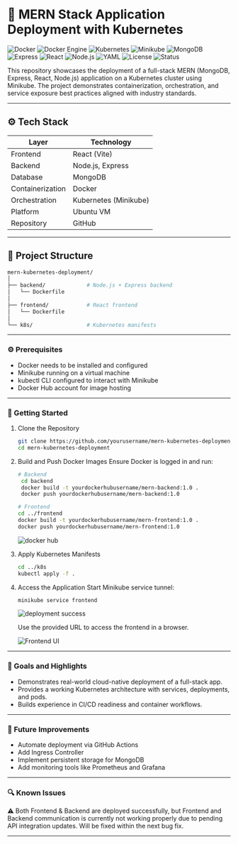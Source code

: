 # 🚀 MERN Stack Application Deployment with Kubernetes

![Docker](https://img.shields.io/badge/Docker-blue?logo=docker)
![Docker Engine](https://img.shields.io/badge/Docker%20Engine-blue?logo=docker)
![Kubernetes](https://img.shields.io/badge/Kubernetes-326ce5?logo=kubernetes)
![Minikube](https://img.shields.io/badge/Minikube-lightblue?logo=kubernetes)
![MongoDB](https://img.shields.io/badge/MongoDB-brightgreen?logo=mongodb)
![Express](https://img.shields.io/badge/Express.js-lightgrey?logo=express)
![React](https://img.shields.io/badge/React-blue?logo=react)
![Node.js](https://img.shields.io/badge/Node.js-green?logo=node.js)
![YAML](https://img.shields.io/badge/Config-YAML-yellow)
![License](https://img.shields.io/badge/license-MIT-blue)
![Status](https://img.shields.io/badge/status-Active-brightgreen)

This repository showcases the deployment of a full-stack MERN (MongoDB, Express, React, Node.js) application on a Kubernetes cluster using Minikube. The project demonstrates containerization, orchestration, and service exposure best practices aligned with industry standards.

---


## ⚙️ Tech Stack

| Layer        | Technology                     |
|-------------|---------------------------------|
| Frontend     | React (Vite)                    |
| Backend      | Node.js, Express                |
| Database     | MongoDB                         |
| Containerization | Docker                      |
| Orchestration   | Kubernetes (Minikube)        |
| Platform      | Ubuntu VM                      |
| Repository    | GitHub                         |

---


## 📁 Project Structure

```bash
mern-kubernetes-deployment/
│
├── backend/             # Node.js + Express backend
│   └── Dockerfile
│
├── frontend/            # React frontend
│   └── Dockerfile
│
└── k8s/                 # Kubernetes manifests
```

---

### ⚙️ Prerequisites

- Docker needs to be installed and configured
- Minikube running on a virtual machine
- kubectl CLI configured to interact with Minikube
- Docker Hub account for image hosting

---

### 🚀 Getting Started

1. Clone the Repository
   ```bash
   git clone https://github.com/yourusername/mern-kubernetes-deployment.git
   cd mern-kubernetes-deployment
   ```
2. Build and Push Docker Images
     Ensure Docker is logged in and run:
   ```bash
   # Backend
    cd backend
    docker build -t yourdockerhubusername/mern-backend:1.0 .
    docker push yourdockerhubusername/mern-backend:1.0

   # Frontend
   cd ../frontend
   docker build -t yourdockerhubusername/mern-frontend:1.0 .
   docker push yourdockerhubusername/mern-frontend:1.0
   ```
   ![docker hub](https://github.com/user-attachments/assets/5754fad0-c927-4a25-b0ab-a496e0781a2b)

3. Apply Kubernetes Manifests
   ```bash
   cd ../k8s
   kubectl apply -f .
   ```
4. Access the Application
   Start Minikube service tunnel:
   ```bash
   minikube service frontend
   
   ```
   ![deployment success](https://github.com/user-attachments/assets/aa99101a-05c8-48b0-8c93-2e8a6692637a)

   Use the provided URL to access the frontend in a browser.

   
   ![Frontend UI](https://github.com/user-attachments/assets/56985862-5c07-49be-ace0-ba1e54f47e71)

---

### 🎯 Goals and Highlights

- Demonstrates real-world cloud-native deployment of a full-stack app.
- Provides a working Kubernetes architecture with services, deployments, and pods.
- Builds experience in CI/CD readiness and container workflows.
   
---

### 📌 Future Improvements

- Automate deployment via GitHub Actions
- Add Ingress Controller
- Implement persistent storage for MongoDB
- Add monitoring tools like Prometheus and Grafana

---

### 🔍 Known Issues
  ⚠️ Both Frontend & Backend are deployed successfully, but Frontend and Backend communication is currently not working properly due to pending API integration updates. Will be fixed within the next bug fix. 
   
---




   

